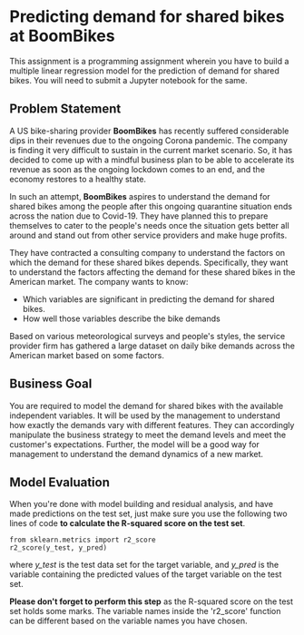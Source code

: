 # Predicting demand for shared bikes at BoomBikes
This assignment is a programming assignment wherein you have to build a multiple linear regression model for the prediction of demand for shared bikes. You will need to submit a Jupyter notebook for the same.

## Problem Statement
A US bike-sharing provider **BoomBikes** has recently suffered considerable dips in their revenues due to the ongoing Corona pandemic. The company is finding it very difficult to sustain in the current market scenario. So, it has decided to come up with a mindful business plan to be able to accelerate its revenue as soon as the ongoing lockdown comes to an end, and the economy restores to a healthy state. 

In such an attempt, **BoomBikes** aspires to understand the demand for shared bikes among the people after this ongoing quarantine situation ends across the nation due to Covid-19. They have planned this to prepare themselves to cater to the people's needs once the situation gets better all around and stand out from other service providers and make huge profits.

They have contracted a consulting company to understand the factors on which the demand for these shared bikes depends. Specifically, they want to understand the factors affecting the demand for these shared bikes in the American market. The company wants to know:
- Which variables are significant in predicting the demand for shared bikes.
- How well those variables describe the bike demands

Based on various meteorological surveys and people's styles, the service provider firm has gathered a large dataset on daily bike demands across the American market based on some factors. 

## Business Goal 
You are required to model the demand for shared bikes with the available independent variables. It will be used by the management to understand how exactly the demands vary with different features. They can accordingly manipulate the business strategy to meet the demand levels and meet the customer's expectations. Further, the model will be a good way for management to understand the demand dynamics of a new market. 

## Model Evaluation
When you're done with model building and residual analysis, and have made predictions on the test set, just make sure you use the following two lines of code **to calculate the R-squared score on the test set**.
```
from sklearn.metrics import r2_score
r2_score(y_test, y_pred)
```
where *y_test* is the test data set for the target variable, and *y_pred* is the variable containing the predicted values of the target variable on the test set.

**Please don't forget to perform this step** as the R-squared score on the test set holds some marks. The variable names inside the 'r2_score' function can be different based on the variable names you have chosen.
